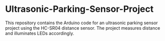 # Ultrasonic-Parking-Sensor-Project
This repository contains the Arduino code for an ultrasonic parking sensor project using the HC-SR04 distance sensor. The project measures distance and illuminates LEDs accordingly.
